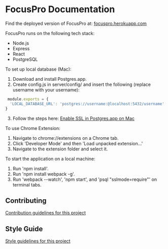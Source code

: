 # FocusPro Documentation

Find the deployed version of FocusPro at: [focuspro.herokuapp.com](http://focuspro.herokuapp.com)

FocusPro runs on the following tech stack:
- Node.js
- Express
- React
- PostgreSQL


To set up local database (Mac):
1. Download and install Postgres.app.
2. Create config.js in server/config/ and insert the following (replace username with your username):
```javascript
 module.exports = {
  'LOCAL_DATABASE_URL': 'postgres://username:@localhost:5432/username'
}
```
3. Follow the steps here: [Enable SSL in Postgres.app on Mac](http://blog.workherder.com/enable-ssl-in-the-postgres-app-on-mac-os-x/)

To use Chrome Extension:
1. Navigate to chrome://extensions on a Chrome tab.
2. Click 'Developer Mode' and then 'Load unpacked extension...'
2. Navigate to the extension folder and select it.

To start the application on a local machine:
1. Run 'npm install'.
2. Run 'npm install webpack -g'.
3. Run 'webpack --watch', 'npm start', and 'psql "sslmode=require"' on terminal tabs.

## Contributing
[Contribution guidelines for this project](CONTRIBUTING.md)

## Style Guide
[Style guidelines for this project](STYLE-GUIDE.md)